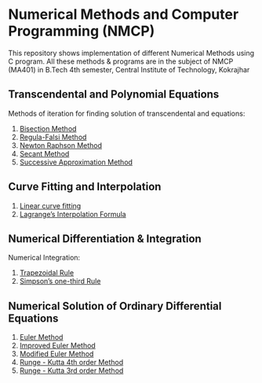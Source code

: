# Numerical Methods and Computer Programming (NMCP)

This repository shows implementation of different Numerical Methods using C program.
All these methods & programs are in the subject of NMCP (MA401) in B.Tech 4th semester, Central Institute of Technology, Kokrajhar


## Transcendental and Polynomial Equations
Methods of iteration for finding solution of transcendental and equations: 
1. [Bisection Method](bisector-method.c)
1. [Regula-Falsi Method](regula-falsi.c)
1. [Newton Raphson Method](newton-raphson.c)
1. [Secant Method](secant.c)
1. [Successive Approximation Method](successive-approximation.c)

## Curve Fitting and Interpolation 
1. [Linear curve fitting](curve-fitting-linear.c)
1. [Lagrange’s Interpolation Formula](lagrange-interpolation.c)

## Numerical Differentiation & Integration
Numerical Integration:
1. [Trapezoidal Rule](trapezoidal.c)
1. [Simpson’s one-third Rule](simpsons-one-third.c)

## Numerical Solution of Ordinary Differential Equations
1. [Euler Method](euler.c)
1. [Improved Euler Method](euler-improved.c)
1. [Modified Euler Method](euler-modified.c)
1. [Runge - Kutta 4th order Method](runge-kutta-4th-order.c)
1. [Runge - Kutta 3rd order Method](runge-kutta-3rd-order.c)

